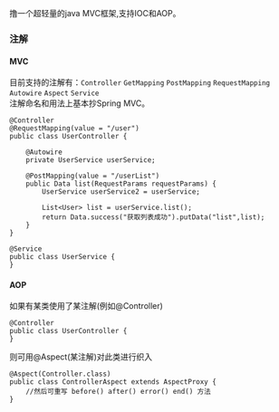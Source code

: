 撸一个超轻量的java MVC框架,支持IOC和AOP。

### 注解
#### MVC
目前支持的注解有：`Controller` `GetMapping` `PostMapping` `RequestMapping` `Autowire` `Aspect`  `Service`   
注解命名和用法上基本抄Spring MVC。
```
@Controller
@RequestMapping(value = "/user")
public class UserController {

    @Autowire
    private UserService userService;

    @PostMapping(value = "/userList")
    public Data list(RequestParams requestParams) {
        UserService userService2 = userService;

        List<User> list = userService.list();
        return Data.success("获取列表成功").putData("list",list);
    }
}

@Service
public class UserService {
}
```

#### AOP
如果有某类使用了某注解(例如@Controller)
```
@Controller
public class UserController {
}
```
则可用@Aspect(某注解)对此类进行织入
```
@Aspect(Controller.class)
public class ControllerAspect extends AspectProxy {
    //然后可重写 before() after() error() end() 方法
}
```